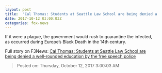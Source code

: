 ```yaml
---
layout: post
title:  "Cal Thomas: Students at Seattle Law School are being denied a well-rounded education by the free speech police"
date: 2017-10-12 03:00:03Z
categories: fox-news
---
```


If it were a plague, the government would rush to quarantine the infected, as occurred during Europe’s Black Death in the 14th century.


Full story on F3News: [Cal Thomas: Students at Seattle Law School are being denied a well-rounded education by the free speech police](http://www.f3nws.com/n/qb2WyC)

> Posted on: Thursday, October 12, 2017 3:00:03 AM
